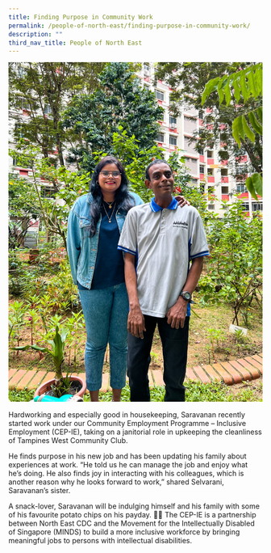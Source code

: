 ```yaml
---
title: Finding Purpose in Community Work
permalink: /people-of-north-east/finding-purpose-in-community-work/
description: ""
third_nav_title: People of North East
---
```



![](/images/People%20of%20North%20East/Differently%20Abled/Saravanan.jpg)

Hardworking and especially good in housekeeping, Saravanan recently started work under our Community Employment Programme – Inclusive Employment (CEP-IE), taking on a janitorial role in upkeeping the cleanliness of Tampines West Community Club.

He finds purpose in his new job and has been updating his family about experiences at work. “He told us he can manage the job and enjoy what he’s doing. He also finds joy in interacting with his colleagues, which is another reason why he looks forward to work,” shared Selvarani, Saravanan’s sister.

A snack-lover, Saravanan will be indulging himself and his family with some of his favourite potato chips on his payday. 💝🙌
The CEP-IE is a partnership between North East CDC and the Movement for the Intellectually Disabled of Singapore (MINDS) to build a more inclusive workforce by bringing meaningful jobs to persons with intellectual disabilities.